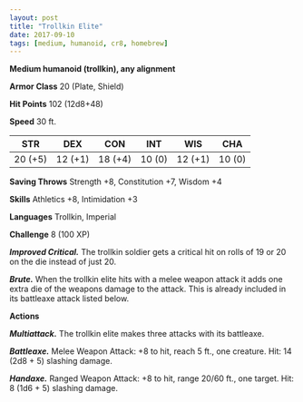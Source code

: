 ```yaml
---
layout: post
title: "Trollkin Elite"
date: 2017-09-10
tags: [medium, humanoid, cr8, homebrew]
---
```


**Medium humanoid (trollkin), any alignment**

**Armor Class** 20 (Plate, Shield)

**Hit Points** 102 (12d8+48)

**Speed** 30 ft.

|   STR   |   DEX   |   CON   |   INT   |   WIS   |   CHA   |
|:-----:|:-----:|:-----:|:-----:|:-----:|:-----:|
| 20 (+5) | 12 (+1) | 18 (+4) | 10 (0) | 12 (+1) | 10 (0) |

**Saving Throws** Strength +8, Constitution +7, Wisdom +4

**Skills** Athletics +8, Intimidation +3

**Languages** Trollkin, Imperial

**Challenge** 8 (100 XP)

***Improved Critical.*** The trollkin soldier gets a critical hit on rolls of 19 or 20 on the die instead of just 20.

***Brute.*** When the trollkin elite hits with a melee weapon attack it adds one extra die of the weapons damage to the attack. This is already included in its battleaxe attack listed below.

**Actions**

***Multiattack.*** The trollkin elite makes three attacks with its battleaxe.

***Battleaxe.*** Melee Weapon Attack: +8 to hit, reach 5 ft., one creature. Hit: 14 (2d8 + 5) slashing damage.

***Handaxe.*** Ranged Weapon Attack: +8 to hit, range 20/60 ft., one target. Hit: 8 (1d6 + 5) slashing damage.

